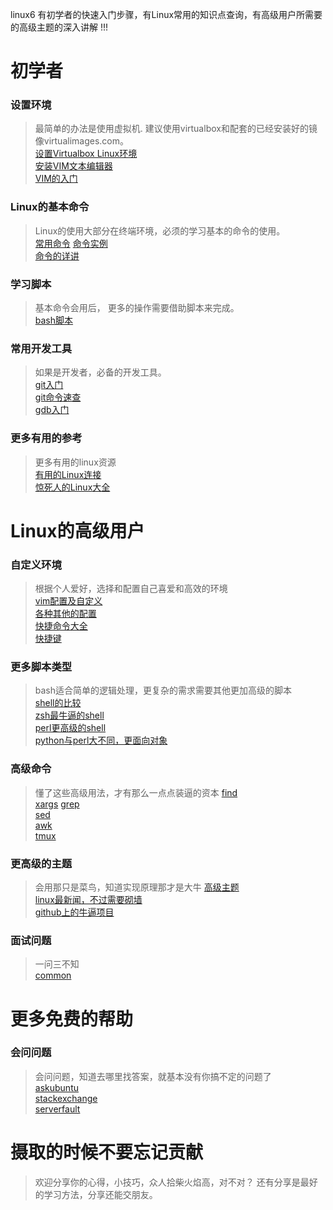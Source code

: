 
linux6 有初学者的快速入门步骤，有Linux常用的知识点查询，有高级用户所需要的高级主题的深入讲解 !!!  

# 初学者  
### 设置环境
> 最简单的办法是使用虚拟机. 建议使用virtualbox和配套的已经安装好的镜像virtualimages.com。  
> [设置Virtualbox Linux环境](env/virtualbox.md)  
> [安装VIM文本编辑器](env/vim_setting.md)  
> [VIM的入门](env/vi.md)  
### Linux的基本命令
> Linux的使用大部分在终端环境，必须的学习基本的命令的使用。    
[常用命令](cmds/cmds_common.md)
[命令实例](cmds/cmds_example.md)  
[命令的详讲](cmds/cmds_overview.md)
### 学习脚本
> 基本命令会用后， 更多的操作需要借助脚本来完成。    
[bash脚本](shell/bash.md)  
### 常用开发工具
> 如果是开发者，必备的开发工具。    
[git入门](dev/git.md)  
[git命令速查](dev/git-cheat-sheet.md)  
[gdb入门](dev/gdb.md)  
### 更多有用的参考
> 更多有用的linux资源  
[有用的Linux连接](ref/linux_resources.md)  
[惊死人的Linux大全](ref/awesomes.md)  


# Linux的高级用户
### 自定义环境
> 根据个人爱好，选择和配置自己喜爱和高效的环境  
[vim配置及自定义](env/vim_setting.md)  
[各种其他的配置](env/dotfiles.md)  
[快捷命令大全](env/alias.md)  
[快捷键](env/shortcut.md)  
### 更多脚本类型
> bash适合简单的逻辑处理，更复杂的需求需要其他更加高级的脚本   
[shell的比较](shell/shell_compare.md)  
[zsh最牛逼的shell](shell/zsh.md)  
[perl更高级的shell](shell/perl.md)  
[python与perl大不同，更面向对象](shell/python.md)  
### 高级命令
>懂了这些高级用法，才有那么一点点装逼的资本 
[find](cmds/find.md)  
[xargs](cmds/xargs.md)
[grep](cmds/grep.md)  
[sed](cmds/sed.md)  
[awk](cmds/awk.md)  
[tmux](env/tmux.md)  
### 更高级的主题
>会用那只是菜鸟，知道实现原理那才是大牛 
[高级主题](adv/article.md)  
[linux最新闻，不过需要砌墙](rss/linux_rss2.md)  
[github上的牛逼项目](rss/github_rss2.md)  
### 面试问题
>一问三不知  
[common](faq/common.md)  
# 更多免费的帮助
### 会问问题
>会问问题，知道去哪里找答案，就基本没有你搞不定的问题了  
[askubuntu](http://askubuntu.com/)  
[stackexchange](http://unix.stackexchange.com/)  
[serverfault](http://serverfault.com/)  
# 摄取的时候不要忘记贡献
>欢迎分享你的心得，小技巧，众人拾柴火焰高，对不对？ 还有分享是最好的学习方法，分享还能交朋友。
